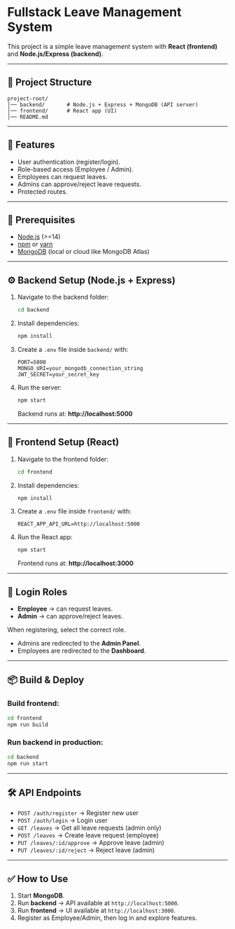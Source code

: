 # Fullstack Leave Management System

This project is a simple leave management system with **React (frontend)** and **Node.js/Express (backend)**.

---

## 📂 Project Structure

```
project-root/
│── backend/       # Node.js + Express + MongoDB (API server)
│── frontend/      # React app (UI)
│── README.md
```

---

## 🚀 Features
- User authentication (register/login).
- Role-based access (Employee / Admin).
- Employees can request leaves.
- Admins can approve/reject leave requests.
- Protected routes.

---

## 🔧 Prerequisites
- [Node.js](https://nodejs.org/) (>=14)
- [npm](https://www.npmjs.com/) or [yarn](https://yarnpkg.com/)
- [MongoDB](https://www.mongodb.com/) (local or cloud like MongoDB Atlas)

---

## ⚙️ Backend Setup (Node.js + Express)
1. Navigate to the backend folder:
   ```bash
   cd backend
   ```
2. Install dependencies:
   ```bash
   npm install
   ```
3. Create a `.env` file inside `backend/` with:
   ```env
   PORT=5000
   MONGO_URI=your_mongodb_connection_string
   JWT_SECRET=your_secret_key
   ```
4. Run the server:
   ```bash
   npm start
   ```
   Backend runs at: **http://localhost:5000**

---

## 🎨 Frontend Setup (React)
1. Navigate to the frontend folder:
   ```bash
   cd frontend
   ```
2. Install dependencies:
   ```bash
   npm install
   ```
3. Create a `.env` file inside `frontend/` with:
   ```env
   REACT_APP_API_URL=http://localhost:5000
   ```
4. Run the React app:
   ```bash
   npm start
   ```
   Frontend runs at: **http://localhost:3000**

---

## 🔑 Login Roles
- **Employee** → can request leaves.  
- **Admin** → can approve/reject leaves.  

When registering, select the correct role.  
- Admins are redirected to the **Admin Panel**.  
- Employees are redirected to the **Dashboard**.  

---

## 📦 Build & Deploy
### Build frontend:
```bash
cd frontend
npm run build
```
### Run backend in production:
```bash
cd backend
npm run start
```

---

## 🛠 API Endpoints
- `POST /auth/register` → Register new user  
- `POST /auth/login` → Login user  
- `GET /leaves` → Get all leave requests (admin only)  
- `POST /leaves` → Create leave request (employee)  
- `PUT /leaves/:id/approve` → Approve leave (admin)  
- `PUT /leaves/:id/reject` → Reject leave (admin)  

---

## ✅ How to Use
1. Start **MongoDB**.  
2. Run **backend** → API available at `http://localhost:5000`.  
3. Run **frontend** → UI available at `http://localhost:3000`.  
4. Register as Employee/Admin, then log in and explore features.  

